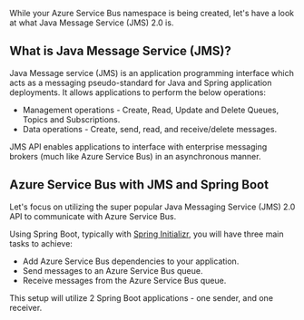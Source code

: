 While your Azure Service Bus namespace is being created, let's have a look at what Java Message Service (JMS) 2.0 is.

## What is Java Message Service (JMS)?

Java Message service (JMS) is an application programming interface which acts as a messaging pseudo-standard for Java and Spring application deployments. It allows applications to perform the below operations:

   * Management operations - Create, Read, Update and Delete Queues, Topics and Subscriptions.
   * Data operations - Create, send, read, and receive/delete messages.

JMS API enables applications to interface with enterprise messaging brokers (much like Azure Service Bus) in an asynchronous manner.

## Azure Service Bus with JMS and Spring Boot

Let's focus on utilizing the super popular Java Messaging Service (JMS) 2.0 API to communicate with Azure Service Bus.

Using Spring Boot, typically with [Spring Initializr](https://start.spring.io/), you will have three main tasks to achieve:

   * Add Azure Service Bus dependencies to your application.
   * Send messages to an Azure Service Bus queue.
   * Receive messages from the Azure Service Bus queue.

This setup will utilize 2 Spring Boot applications - one sender, and one receiver.
